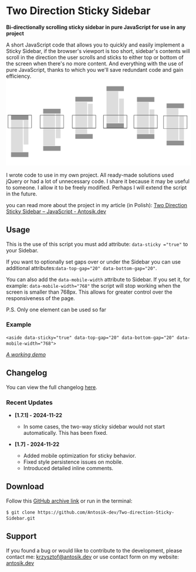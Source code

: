 # Two Direction Sticky Sidebar
**Bi-directionally scrolling sticky sidebar in pure JavaScript for use in any project**

A short JavaScript code that allows you to quickly and easily implement a Sticky Sidebar, if the browser's viewport is too short, sidebar's contents will scroll  in the direction the user scrolls and sticks to either top or bottom of the screen when there's no more content. And everything with the use of pure JavaScript, thanks to which you we'll save redundant code and gain efficiency.
![working of code](https://github.com/Antosik-dev/Two-direction-Sticky-Sidebar/blob/main/sticky-sidebar.png?raw=true)

I wrote code to use in my own project. All ready-made solutions used jQuery or had a lot of unnecessary code.
I share it because it may be useful to someone. I allow it to be freely modified. Perhaps I will extend the script in the future.

you can read more about the project in my article (in Polish): [Two Direction Sticky Sidebar – JavaScript - Antosik.dev](https://antosik.dev/projekty/dwukierunkowy-pasek-boczny-two-direction-sticky-sidebar/)

## Usage

This is the use of this script you must add attribute: `data-sticky ="true"` to your Sidebar.

If you want to optionally set gaps over or under the Sidebar you can use additional attributes:`data-top-gap="20" data-bottom-gap="20"`.

You can also add the `data-mobile-width` attribute to Sidebar. If you set it, for example: `data-mobile-width="768"` the script will stop working when the screen is smaller than 768px. This allows for greater control over the responsiveness of the page.

P.S. Only one element can be used so far

### Example

    <aside data-sticky="true" data-top-gap="20" data-bottom-gap="20" data-mobile-width="768">
*[A working demo](https://tdss.antosik.dev/)*

## Changelog

You can view the full changelog [here](CHANGELOG.md).

### Recent Updates
- **[1.7.1] - 2024-11-22**  
  - In some cases, the two-way sticky sidebar would not start automatically. This has been fixed.  

- **[1.7] - 2024-11-22**  
  - Added mobile optimization for sticky behavior.  
  - Fixed style persistence issues on mobile.  
  - Introduced detailed inline comments.  

## Download
Follow this [GitHub archive link](https://github.com/Antosik-dev/Two-direction-Sticky-Sidebar/archive/main.zip)
or run in the terminal:

    $ git clone https://github.com/Antosik-dev/Two-direction-Sticky-Sidebar.git
    
## Support

If you found a bug or would like to contribute to the development, please contact me:
[krzysztof@antosik.dev](mailto:krzysztof@antosik.dev) or use contact form on my website: [antosik.dev](https://antosik.dev/formularz-kontaktowy/)
